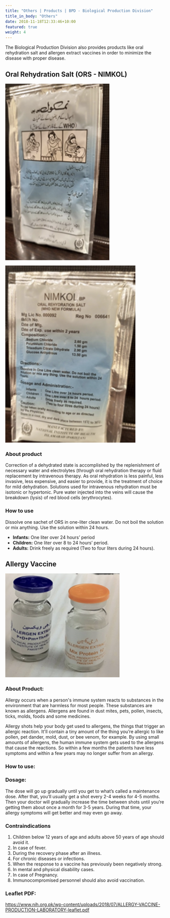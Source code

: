 ```yaml
---
title: "Others | Products | BPD - Biological Production Division"
title_in_body: "Others"
date: 2018-11-18T12:33:46+10:00
featured: true
weight: 4
---
```


The Biological Production Division also provides products like oral rehydration salt and allergen extract vaccines in order to minimize the disease with proper disease.

## Oral Rehydration Salt (ORS - NIMKOL)

![ORS - NIMKOL](/images/products/oral-rehydration-salt-1.png)

![ORS - NIMKOL](/images/products/oral-rehydration-salt-2.png)

### About product

Correction of a dehydrated state is accomplished by the replenishment of necessary water and electrolytes (through oral rehydration therapy or fluid replacement by intravenous therapy. As oral rehydration is less painful, less invasive, less expensive, and easier to provide, it is the treatment of choice for mild dehydration. Solutions used for intravenous rehydration must be isotonic or hypertonic. Pure water injected into the veins will cause the breakdown (lysis) of red blood cells (erythrocytes).

### How to use
Dissolve one sachet of ORS in one-liter clean water. Do not boil the solution or mix anything. Use the solution within 24 hours.
- **Infants:** One liter over 24 hours’ period 
- **Children:** One liter over 8 to 24 hours’ period.
- **Adults:** Drink freely as required (Two to four liters during 24 hours).

## Allergy Vaccine

![Allergy Vaccine](/images/products/allergy-vaccine.png)

### About Product:

Allergy occurs when a person's immune system reacts to substances in the environment that are harmless for most people. These substances are known as allergens. Allergens are found in dust mites, pets, pollen, insects, ticks, molds, foods and some medicines. 

Allergy shots help your body get used to allergens, the things that trigger an allergic reaction. It'll contain a tiny amount of the thing you’re allergic to like pollen, pet dander, mold, dust, or bee venom, for example. By using small amounts of allergens, the human immune system gets used to the allergens that cause the reactions. So within a few months the patients have less symptoms and within a few years may no longer suffer from an allergy.

### How to use:

### Dosage:
The dose will go up gradually until you get to what’s called a maintenance dose. After that, you’ll usually get a shot every 2-4 weeks for 4-5 months. Then your doctor will gradually increase the time between shots until you’re getting them about once a month for 3-5 years. During that time, your allergy symptoms will get better and may even go away.

### Contraindications
1. Children below 12 years of age and adults above 50 years of age should avoid it. 
2. In case of fever. 
3. During the recovery phase after an illness. 
4. For chronic diseases or infections.
5. When the response to a vaccine has previously been negatively strong. 
6. In mental and physical disability cases. 
7. In case of Pregnancy. 
8. Immunocompromised personnel should also avoid vaccination.

### Leaflet PDF:

<https://www.nih.org.pk/wp-content/uploads/2018/07/ALLERGY-VACCINE-PRODUCTION-LABORATORY-leaflet.pdf>